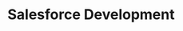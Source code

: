 ---
layout: solution-2
title: Salesforce Development
permalink: /solutions/technology-consulting/salesforce-development
description: "Enhance Your CRM Journey: AxOps&#8482; Salesforce Development Solutions"
og_image_url: /assets/img/photos/opengraph/axops-technologies-og-image-v1.jpg
---